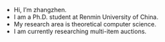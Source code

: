 - Hi, I’m zhangzhen.
- I am a Ph.D. student at Renmin University of China.
- My research area is theoretical computer science.
- I am currently researching multi-item auctions.

<!---
zhangzhen2023/zhangzhen2023 is a ✨ special ✨ repository because its `README.md` (this file) appears on your GitHub profile.
You can click the Preview link to take a look at your changes.
--->
